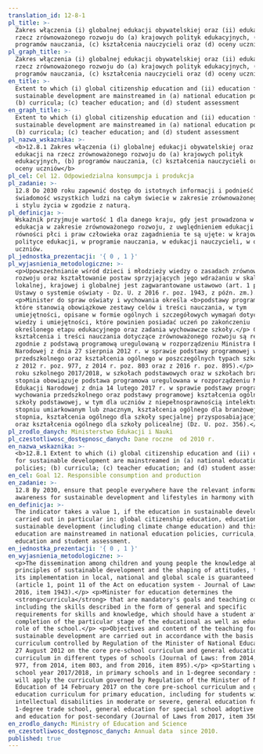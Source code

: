 ```yaml
---
translation_id: 12-8-1
pl_title: >-
  Zakres włączenia (i) globalnej edukacji obywatelskiej oraz (ii) edukacji na
  rzecz zrównoważonego rozwoju do (a) krajowych polityk edukacyjnych, (b)
  programów nauczania, (c) kształcenia nauczycieli oraz (d) oceny uczniów
pl_graph_title: >-
  Zakres włączenia (i) globalnej edukacji obywatelskiej oraz (ii) edukacji na
  rzecz zrównoważonego rozwoju do (a) krajowych polityk edukacyjnych, (b)
  programów nauczania, (c) kształcenia nauczycieli oraz (d) oceny uczniów
en_title: >-
  Extent to which (i) global citizenship education and (ii) education for
  sustainable development are mainstreamed in (a) national education policies;
  (b) curricula; (c) teacher education; and (d) student assessment
en_graph_title: >-
  Extent to which (i) global citizenship education and (ii) education for
  sustainable development are mainstreamed in (a) national education policies;
  (b) curricula; (c) teacher education; and (d) student assessment
pl_nazwa_wskaznika: >-
  <b>12.8.1 Zakres włączenia (i) globalnej edukacji obywatelskiej oraz (ii)
  edukacji na rzecz zrównoważonego rozwoju do (a) krajowych polityk
  edukacyjnych, (b) programów nauczania, (c) kształcenia nauczycieli oraz (d)
  oceny uczniów</b>
pl_cel: Cel 12. Odpowiedzialna konsumpcja i produkcja
pl_zadanie: >-
  12.8 Do 2030 roku zapewnić dostęp do istotnych informacji i podnieść
  świadomość wszystkich ludzi na całym świecie w zakresie zrównoważonego rozwoju
  i stylu życia w zgodzie z naturą.
pl_definicja: >-
  Wskaźnik przyjmuje wartość 1 dla danego kraju, gdy jest prowadzona w nim
  edukacja w zakresie zrównoważonego rozwoju, z uwględnieniem edukacji na rzecz
  równości płci i praw człowieka oraz zagadnienia te są ujęte: w krajowej
  polityce edukacji, w programie nauczania, w edukacji nauczycieli, w ocenianiu
  uczniów.
pl_jednostka_prezentacji: '{ 0 , 1 }'
pl_wyjasnienia_metodologiczne: >-
  <p>Upowszechnianie wśród dzieci i młodzieży wiedzy o zasadach zrównoważonego
  rozwoju oraz kształtowanie postaw sprzyjających jego wdrażaniu w skali
  lokalnej, krajowej i globalnej jest zagwarantowane ustawowo (art. 1 pkt 11
  Ustawy o systemie oświaty - Dz. U. z 2016 r. poz. 1943, z późn. zm.).</p>
  <p>Minister do spraw oświaty i wychowania określa <b>podstawy programowe</b>,
  które stanowią obowiązkowe zestawy celów i treści nauczania, w tym
  umiejętności, opisane w formie ogólnych i szczegółowych wymagań dotyczących
  wiedzy i umiejętności, które powinien posiadać uczeń po zakończeniu
  określonego etapu edukacyjnego oraz zadania wychowawcze szkoły.</p> Cele
  kształcenia i treści nauczania dotyczące zrównoważonego rozwoju są realizowane
  zgodnie z podstawą programową uregulowaną w rozporządzeniu Ministra Edukacji
  Narodowej z dnia 27 sierpnia 2012 r. w sprawie podstawy programowej wychowania
  przedszkolnego oraz kształcenia ogólnego w poszczególnych typach szkół (Dz. U.
  z 2012 r. poz. 977, z 2014 r. poz. 803 oraz z 2016 r. poz. 895).</p> <p>Od
  roku szkolnego 2017/2018, w szkołach podstawowych oraz w szkołach branżowych I
  stopnia obowiązuje podstawa programowa uregulowana w rozporządzeniu Ministra
  Edukacji Narodowej z dnia 14 lutego 2017 r. w sprawie podstawy programowej
  wychowania przedszkolnego oraz podstawy programowej kształcenia ogólnego dla
  szkoły podstawowej, w tym dla uczniów z niepełnosprawnością intelektualną w
  stopniu umiarkowanym lub znacznym, kształcenia ogólnego dla branżowej szkoły I
  stopnia, kształcenia ogólnego dla szkoły specjalnej przysposabiającej do pracy
  oraz kształcenia ogólnego dla szkoły policealnej (Dz. U. poz. 356).</p>
pl_zrodlo_danych: Ministerstwo Edukacji i Nauki
pl_czestotliwosc_dostępnosc_danych: Dane roczne  od 2010 r.
en_nazwa_wskaznika: >-
  <b>12.8.1 Extent to which (i) global citizenship education and (ii) education
  for sustainable development are mainstreamed in (a) national education
  policies; (b) curricula; (c) teacher education; and (d) student assessment</b>
en_cel: Goal 12. Responsible consumption and production
en_zadanie: >-
  12.8 By 2030, ensure that people everywhere have the relevant information and
  awareness for sustainable development and lifestyles in harmony with nature
en_definicja: >-
  The indicator takes a value 1, if the education in sustainable development is
  carried out in particular in: global citizenship education, education for
  sustainable development (including climate change education) and this
  education are mainstreamed in national education policies, curricula, teacher
  education and student assessment.
en_jednostka_prezentacji: '{ 0 , 1 }'
en_wyjasnienia_metodologiczne: >-
  <p>The dissemination among children and young people the knowledge about the
  principles of sustainable development and the shaping of attitudes, to foster
  its implementation in local, national and global scale is guaranteed by law
  (article 1, point 11 of the Act on education system - Journal of Laws from
  2016, item 1943).</p> <p>Minister for education determines the
  <strong>curricula</strong> that are mandatory's goals and teaching content,
  including the skills described in the form of general and specific
  requirements for skills and knowledge, which should have a student after
  completion of the particular stage of the educational as well as educational
  role of the school.</p> <p>Objectives and content of the teaching for
  sustainable development are carried out in accordance with the basis of a
  curriculum controlled by Regulation of the Minister of National Education of
  27 August 2012 on the core pre-school curriculum and general education
  curriculum in different types of schools (Journal of Laws: from 2014, item
  977, from 2014, item 803, and from 2016, item 895).</p> <p>Starting with the
  school year 2017/2018, in primary schools and in 1-degree secondary schools
  will apply the curriculum governed by Regulation of the Minister of National
  Education of 14 February 2017 on the core pre-school curriculum and general
  education curriculum for primary education, including for students with
  intellectual disabilities in moderate or severe, general education for
  1-degree trade school, general education for special school adoptive to work
  and education for post-secondary (Journal of Laws from 2017, item 356).</p>
en_zrodlo_danych: Ministry of Education and Science
en_czestotliwosc_dostępnosc_danych: Annual data  since 2010.
published: true
---
```

